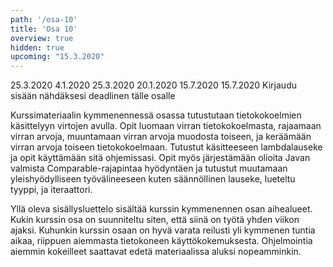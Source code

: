 ```yaml
---
path: '/osa-10'
title: 'Osa 10'
overview: true
hidden: true
upcoming: "15.3.2020"
---
```


<only-for-course-variant variant="dl">
  <deadline>25.3.2020</deadline>
</only-for-course-variant>

<only-for-course-variant variant="nodl">
  <deadline>4.1.2020</deadline>
</only-for-course-variant>

<only-for-course-variant variant="ohja-dl">
  <deadline>25.3.2020</deadline>
</only-for-course-variant>

<only-for-course-variant variant="ohja-nodl">
  <deadline>20.1.2020</deadline>
</only-for-course-variant>

<only-for-course-variant variant="kesa-dl">
  <deadline>15.7.2020</deadline>
</only-for-course-variant>

<only-for-course-variant variant="kesa-ohja-dl">
  <deadline>15.7.2020</deadline>
</only-for-course-variant>

<only-for-not-logged-in>
  <deadline>Kirjaudu sisään nähdäksesi deadlinen tälle osalle</deadline>
</only-for-not-logged-in>

Kurssimateriaalin kymmenennessä osassa tutustutaan tietokokoelmien käsittelyyn virtojen avulla. Opit luomaan virran tietokokoelmasta, rajaamaan virran arvoja, muuntamaan virran arvoja muodosta toiseen, ja keräämään virran arvoja toiseen tietokokoelmaan. Tutustut käsitteeseen lambdalauseke ja opit käyttämään sitä ohjemissasi. Opit myös järjestämään olioita Javan valmista Comparable-rajapintaa hyödyntäen ja tutustut muutamaan yleishyödylliseen työvälineeseen kuten säännöllinen lauseke, lueteltu tyyppi, ja iteraattori.

<please-login></please-login>

<pages-in-this-section></pages-in-this-section>

Yllä oleva sisällysluettelo sisältää kurssin kymmenennen osan aihealueet. Kukin kurssin osa on suunniteltu siten, että siinä on työtä yhden viikon ajaksi. Kuhunkin kurssin osaan on hyvä varata reilusti yli kymmenen tuntia aikaa, riippuen aiemmasta tietokoneen käyttökokemuksesta. Ohjelmointia aiemmin kokeilleet saattavat edetä materiaalissa aluksi nopeamminkin.

<exercises-in-this-section></exercises-in-this-section>
